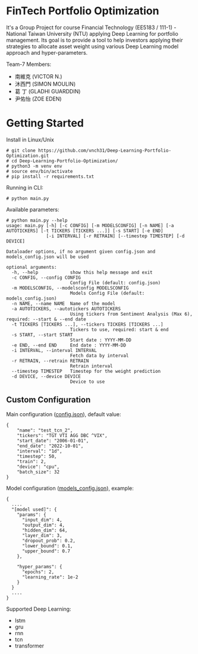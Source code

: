 
# FinTech Portfolio Optimization

It's a Group Project for course Financial Technology (EE5183 / 111-1) - National Taiwan University (NTU) applying Deep Learning for portfolio management. Its goal is to provide a tool to help investors applying their strategies to allocate asset weight using various Deep Learning model approach and hyper-parameters.

Team-7 Members:
* 南維克 (VICTOR N.)
* 沐西門 (SIMON MOULIN)
* 葛 丁 (GLADHI GUARDDIN)
* 尹佑怡 (ZOE EDEN)


#  Getting Started

Install in Linux/Unix
```
# git clone https://github.com/vnch31/Deep-Learning-Portfolio-Optimization.git
# cd Deep-Learning-Portfolio-Optimization/
# python3 -m venv env
# source env/bin/activate
# pip install -r requirements.txt
```
Running in CLI:
```
# python main.py
```


Available parameters:
```
# python main.py --help
usage: main.py [-h] [-c CONFIG] [-m MODELSCONFIG] [-n NAME] [-a AUTOTICKERS] [-t TICKERS [TICKERS ...]] [-s START] [-e END] 
               [-i INTERVAL] [-r RETRAIN] [--timestep TIMESTEP] [-d DEVICE]

Dataloader options, if no argument given config.json and models_config.json will be used

optional arguments:
  -h, --help            show this help message and exit
  -c CONFIG, --config CONFIG
                        Config File (default: config.json)
  -m MODELSCONFIG, --modelsconfig MODELSCONFIG
                        Models Config File (default: models_config.json)
  -n NAME, --name NAME  Name of the model
  -a AUTOTICKERS, --autotickers AUTOTICKERS
                        Using tickers from Sentiment Analysis (Max 6), required: --start & --end date
  -t TICKERS [TICKERS ...], --tickers TICKERS [TICKERS ...]
                        Tickers to use, required: start & end
  -s START, --start START
                        Start date : YYYY-MM-DD
  -e END, --end END     End date : YYYY-MM-DD
  -i INTERVAL, --interval INTERVAL
                        Fetch data by interval
  -r RETRAIN, --retrain RETRAIN
                        Retrain interval
  --timestep TIMESTEP   Timestep for the weight prediction
  -d DEVICE, --device DEVICE
                        Device to use

```

## Custom Configuration

Main configuration ([config.json](https://github.com/vnch31/FinTech-Portfolio-Optimization/blob/adin/config.json)), default value:
```
{
    "name": "test_tcn_2",
    "tickers": "TGT VTI AGG DBC ^VIX",
    "start_date": "2006-01-01",
    "end_date": "2022-10-01",
    "interval": "1d",
    "timestep": 50,
    "train": 2,
    "device": "cpu",
    "batch_size": 32
}
```

Model configuration ([models_config.json](https://github.com/vnch31/FinTech-Portfolio-Optimization/blob/main/models_config.json)), example:
```
{
  ....
  "[model used]": {
    "params": {
      "input_dim": 4,
      "output_dim": 4,
      "hidden_dim": 64,
      "layer_dim": 3,
      "dropout_prob": 0.2,
      "lower_bound": 0.1,
      "upper_bound": 0.7
    },

    "hyper_params": {
      "epochs": 2,
      "learning_rate": 1e-2
    }
  }
  ....
}
```

Supported Deep Learning:
- lstm
- gru
- rnn
- tcn
- transformer
